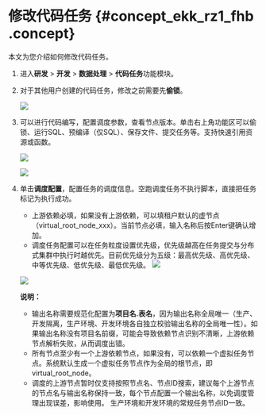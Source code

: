 # 修改代码任务 {#concept_ekk_rz1_fhb .concept}

本文为您介绍如何修改代码任务。

1.  进入**研发** \> **开发** \> **数据处理** \> **代码任务**功能模块。
2.  对于其他用户创建的代码任务，修改之前需要先**偷锁**。

    ![](http://static-aliyun-doc.oss-cn-hangzhou.aliyuncs.com/assets/img/149548/156134706641510_zh-CN.png)

3.  可以进行代码编写，配置调度参数，查看节点版本。单击右上角功能区可以偷锁、运行SQL、预编译（仅SQL）、保存文件、提交任务等。支持快速引用资源或函数。

    ![](http://static-aliyun-doc.oss-cn-hangzhou.aliyuncs.com/assets/img/149548/156134706741511_zh-CN.png)

    ![](http://static-aliyun-doc.oss-cn-hangzhou.aliyuncs.com/assets/img/149548/156134706741512_zh-CN.png)

4.  单击**调度配置**，配置任务的调度信息。空跑调度任务不执行脚本，直接把任务标记为执行成功。

    -   上游依赖必填，如果没有上游依赖，可以填租户默认的虚节点（virtual\_root\_node\_xxx）。当前节点必填，输入名称后按Enter键确认增加。
    -   调度任务配置可以在任务粒度设置优先级，优先级越高在任务提交与分布式集群中执行时越优先。目前优先级分为五级：最高优先级、高优先级、中等优先级、低优先级、最低优先级。
    ![](http://static-aliyun-doc.oss-cn-hangzhou.aliyuncs.com/assets/img/149548/156134706741515_zh-CN.png)

    ![](http://static-aliyun-doc.oss-cn-hangzhou.aliyuncs.com/assets/img/149548/156134706741517_zh-CN.png)

    **说明：** 

    -   输出名称需要规范化配置为**项目名.表名**，因为输出名称全局唯一（生产、开发隔离，生产环境、开发环境各自独立校验输出名称的全局唯一性）。如果输出名称没有项目名前缀，可能会导致依赖节点识别不清晰，上游依赖节点解析失败，从而调度出错。
    -   所有节点至少有一个上游依赖节点，如果没有，可以依赖一个虚拟任务节点。系统默认生成一个虚拟任务节点作为全局的根节点，即virtual\_root\_node。
    -   调度的上游节点暂时仅支持按照节点名、节点ID搜索，建议每个上游节点的节点名与输出名称保持一致，每个节点配置一个输出名称，以免调度管理出现误差，影响使用。 生产环境和开发环境的常规任务节点ID一致。

